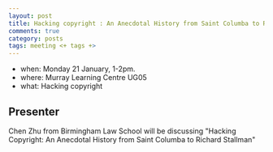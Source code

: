 ```yaml
---
layout: post
title: Hacking copyright : An Anecdotal History from Saint Columba to Richard Stallman
comments: true
category: posts
tags: meeting <+ tags +>
---
```


* when: Monday 21 January, 1-2pm.
* where: Murray Learning Centre UG05
* what: Hacking copyright

## Presenter

Chen Zhu from Birmingham Law School will be discussing "Hacking Copyright: An Anecdotal History from Saint Columba to Richard Stallman"
